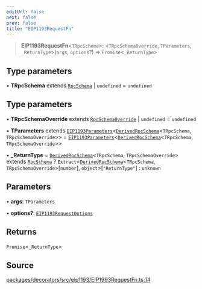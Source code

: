 ```yaml
---
editUrl: false
next: false
prev: false
title: "EIP1193RequestFn"
---
```


> **EIP1193RequestFn**\<`TRpcSchema`\>: \<`TRpcSchemaOverride`, `TParameters`, `_ReturnType`\>(`args`, `options`?) => `Promise`\<`_ReturnType`\>

## Type parameters

• **TRpcSchema** extends [`RpcSchema`](/reference/tevm/decorators/type-aliases/rpcschema/) \| `undefined` = `undefined`

## Type parameters

• **TRpcSchemaOverride** extends [`RpcSchemaOverride`](/reference/tevm/decorators/type-aliases/rpcschemaoverride/) \| `undefined` = `undefined`

• **TParameters** extends [`EIP1193Parameters`](/reference/tevm/decorators/type-aliases/eip1193parameters/)\<[`DerivedRpcSchema`](/reference/tevm/decorators/type-aliases/derivedrpcschema/)\<`TRpcSchema`, `TRpcSchemaOverride`\>\> = [`EIP1193Parameters`](/reference/tevm/decorators/type-aliases/eip1193parameters/)\<[`DerivedRpcSchema`](/reference/tevm/decorators/type-aliases/derivedrpcschema/)\<`TRpcSchema`, `TRpcSchemaOverride`\>\>

• **_ReturnType** = [`DerivedRpcSchema`](/reference/tevm/decorators/type-aliases/derivedrpcschema/)\<`TRpcSchema`, `TRpcSchemaOverride`\> extends [`RpcSchema`](/reference/tevm/decorators/type-aliases/rpcschema/) ? `Extract`\<[`DerivedRpcSchema`](/reference/tevm/decorators/type-aliases/derivedrpcschema/)\<`TRpcSchema`, `TRpcSchemaOverride`\>\[`number`\], `object`\>\[`"ReturnType"`\] : `unknown`

## Parameters

• **args**: `TParameters`

• **options?**: [`EIP1193RequestOptions`](/reference/tevm/decorators/type-aliases/eip1193requestoptions/)

## Returns

`Promise`\<`_ReturnType`\>

## Source

[packages/decorators/src/eip1193/EIP1993RequestFn.ts:14](https://github.com/evmts/tevm-monorepo/blob/main/packages/decorators/src/eip1193/EIP1993RequestFn.ts#L14)
